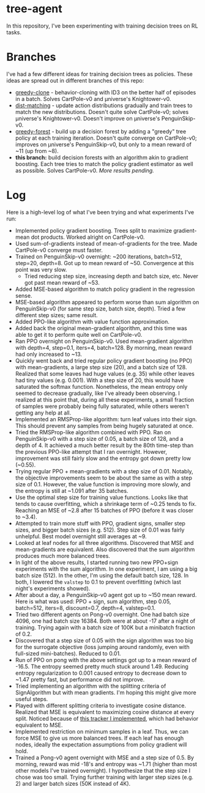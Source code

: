 # tree-agent

In this repository, I've been experimenting with training decision trees on RL tasks.

# Branches

I've had a few different ideas for training decision trees as policies. These ideas are spread out in different branches of this repo:

 * [greedy-clone](https://github.com/unixpickle/treeagent/tree/greedy-clone) - behavior-cloning with ID3 on the better half of episodes in a batch. Solves CartPole-v0 and µniverse's Knightower-v0.
 * [dist-matching](https://github.com/unixpickle/treeagent/tree/dist-matching) - update action distributions gradually and train trees to match the new distributions. Doesn't quite solve CartPole-v0; solves µniverse's Knightower-v0. Doesn't improve on µniverse's PenguinSkip-v0.
 * [greedy-forest](https://github.com/unixpickle/treeagent/tree/greedy-forest) - build up a decision forest by adding a "greedy" tree policy at each training iteration. Doesn't quite converge on CartPole-v0; improves on µniverse's PenguinSkip-v0, but only to a mean reward of ~11 (up from ~8).
 * **this branch:** build decision forests with an algorithm akin to gradient boosting. Each tree tries to match the policy gradient estimator as well as possible. Solves CartPole-v0. *More results pending.*

# Log

Here is a high-level log of what I've been trying and what experiments I've run:

 * Implemented policy gradient boosting. Trees split to maximize gradient-mean dot products. Worked alright on CartPole-v0.
 * Used sum-of-gradients instead of mean-of-gradients for the tree. Made CartPole-v0 converge must faster.
 * Trained on PenguinSkip-v0 overnight: ~200 iterations, batch=512, step=20, depth=8. Got up to mean reward of ~50. Convergence at this point was very slow.
   * Tried reducing step size, increasing depth and batch size, etc. Never got past mean reward of ~53.
 * Added MSE-based algorithm to match policy gradient in the regression sense.
 * MSE-based algorithm appeared to perform worse than sum algorithm on PenguinSkip-v0 (for same step size, batch size, depth). Tried a few different step sizes; same result.
 * Added PPO-like algorithm with value function approximation.
 * Added back the original mean-gradient algorithm, and this time was able to get it to perform quite well on CartPole-v0.
 * Ran PPO overnight on PenguinSkip-v0. Used mean-gradient algorithm with depth=4, step=0.1, iters=4, batch=128. By morning, mean reward had only increased to ~13.
 * Quickly went back and tried regular policy gradient boosting (no PPO) with mean-gradients, a large step size (20), and a batch size of 128. Realized that some leaves had huge values (e.g. 35) while other leaves had tiny values (e.g. 0.001). With a step size of 20, this would have saturated the softmax function. Nonetheless, the mean entropy only seemed to decrease gradually, like I've already been observing. I realized at this point that, during all these experiments, a small fraction of samples were probably being fully saturated, while others weren't getting any help at all.
 * Implemented an RMSProp-like algorithm: turn leaf values into their sign. This should prevent any samples from being hugely saturated at once.
 * Tried the RMSProp-like algorithm combined with PPO. Ran on PenguinSkip-v0 with a step size of 0.05, a batch size of 128, and a depth of 4. It achieved a much better result by the 80th time-step than the previous PPO-like attempt that I ran overnight. However, improvement was still fairly slow and the entropy got down pretty low (~0.55).
 * Trying regular PPO + mean-gradients with a step size of 0.01. Notably, the objective improvements seem to be about the same as with a step size of 0.1. However, the value function is improving more slowly, and the entropy is still at ~1.091 after 35 batches.
 * Use the optimal step size for training value functions. Looks like that tends to cause overfitting, which a shrinkage term of ~0.25 tends to fix. Reaching an MSE of ~2.8 after 15 batches of PPO (before it was closer to ~3.4).
 * Attempted to train more stuff with PPO, gradient signs, smaller step sizes, and bigger batch sizes (e.g. 512). Step size of 0.01 was fairly unhelpful. Best model overnight still averages at ~9.
 * Looked at leaf nodes for all three algorithms. Discovered that MSE and mean-gradients are equivalent. Also discovered that the sum algorithm produces much more balanced trees.
 * In light of the above results, I started running two new PPO+sign experiments with the sum algorithm. In one experiment, I am using a big batch size (512). In the other, I'm using the default batch size, 128. In both, I lowered the `valstep` to 0.1 to prevent overfitting (which last night's experiments showed).
 * After about a day, a PenguinSkip-v0 agent got up to ~150 mean reward. Here is what was used: PPO + sign, sum algorithm, step 0.05, batch=512, iters=8, discount=0.7, depth=4, valstep=0.1.
 * Tried two different agents on Pong-v0 overnight. One had batch size 4096, one had batch size 16384. Both were at about -17 after a night of training. Trying again with a batch size of 100K but a minibatch fraction of 0.2.
 * Discovered that a step size of 0.05 with the sign algorithm was too big for the surrogate objective (loss jumping around randomly, even with full-sized mini-batches). Reduced to 0.01.
 * Run of PPO on pong with the above settings got up to a mean reward of -16.5. The entropy seemed pretty much stuck around 1.49. Reducing entropy regularization to 0.001 caused entropy to decrease down to ~1.47 pretty fast, but performance did not improve.
 * Tried implementing an algorithm with the splitting criteria of SignAlgorithm but with mean gradients. I'm hoping this might give more useful steps.
 * Played with different splitting criteria to investigate cosine distance. Realized that MSE is equivalent to maximizing cosine distance at every split. Noticed because of [this tracker I implemented](https://gist.github.com/unixpickle/2e3a4358c1c9565466198b7a410ab82f), which had behavior equivalent to MSE.
 * Implemented restriction on minimum samples in a leaf. Thus, we can force MSE to give us more balanced trees. If each leaf has enough nodes, ideally the expectation assumptions from policy gradient will hold.
 * Trained a Pong-v0 agent overnight with MSE and a step size of 0.5. By morning, reward was mid -18's and entropy was ~1.71 (higher than most other models I've trained overnight). I hypothesize that the step size I chose was too small. Trying further training with larger step sizes (e.g. 2) and larger batch sizes (50K instead of 4K).
